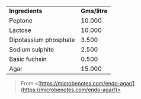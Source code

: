 |                       |               |
| --------------------- | ------------- |
| **Ingredients**       | **Gms/litre** |
| Peptone               | 10.000        |
| Lactose               | 10.000        |
| Dipotassium phosphate | 3.500         |
| Sodium sulphite       | 2.500         |
| Basic fuchsin         | 0.500         |
| Agar                  | 15.000        |
 > From <[https://microbenotes.com/endo-agar/](https://microbenotes.com/endo-agar/)>